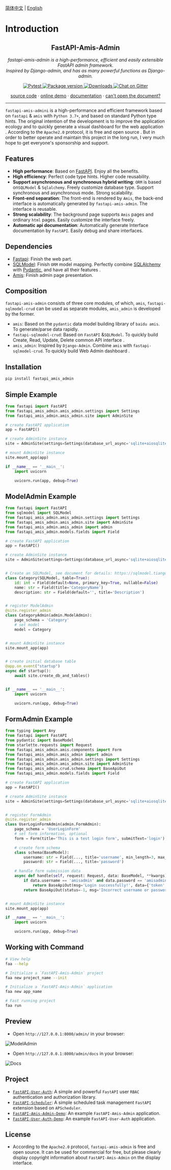 [简体中文](https://github.com/amisadmin/fastapi_amis_admin)
| [English](https://github.com/amisadmin/fastapi_amis_admin/blob/master/README.en.md)

# Introduction

<h2 align="center">
  FastAPI-Amis-Admin
</h2>
<p align="center">
    <em>fastapi-amis-admin is a high-performance, efficient and easily extensible FastAPI admin framework.</em><br/>
    <em>Inspired by Django-admin, and has as many powerful functions as Django-admin.</em>
</p>
<p align="center">
    <a href="https://github.com/amisadmin/fastapi_amis_admin/actions/workflows/pytest.yml" target="_blank">
        <img src="https://github.com/amisadmin/fastapi_amis_admin/actions/workflows/pytest.yml/badge.svg" alt="Pytest">
    </a>
    <a href="https://pypi.org/project/fastapi_amis_admin" target="_blank">
        <img src="https://badgen.net/pypi/v/fastapi-amis-admin?color=blue" alt="Package version">
    </a>
    <a href="https://pepy.tech/project/fastapi-amis-admin" target="_blank">
        <img src="https://pepy.tech/badge/fastapi-amis-admin" alt="Downloads">
    </a>
    <a href="https://gitter.im/amisadmin/fastapi-amis-admin">
        <img src="https://badges.gitter.im/amisadmin/fastapi-amis-admin.svg" alt="Chat on Gitter"/>
    </a>
</p>
<p align="center">
  <a href="https://github.com/amisadmin/fastapi_amis_admin" target="_blank">source code</a>
  ·
  <a href="http://demo.amis.work/admin" target="_blank">online demo</a>
  ·
  <a href="http://docs.gh.amis.work" target="_blank">documentation</a>
  ·
  <a href="http://docs.amis.work" target="_blank">can't open the document?</a>
</p>


------

`fastapi-amis-admini` is a high-performance and efficient framework based on `fastapi` & `amis` with `Python 3.7+`, and
based on standard Python type hints. The original intention of the development is to improve the application ecology and
to quickly generate a visual dashboard for the web application . According to the `Apache2.0` protocol, it is free and
open source . But in order to better operate and maintain this project in the long run, I very much hope to get
everyone's sponsorship and support.

## Features

- **High performance**: Based on [FastAPI](https://fastapi.tiangolo.com/zh/). Enjoy all the benefits.
- **High efficiency**: Perfect code type hints. Higher code reusability.
- **Support asynchronous and synchronous hybrid writing**: `ORM`  is based on`SQLModel` & `Sqlalchemy`. Freely customize
  database type. Support synchronous and asynchronous mode. Strong scalability.
- **Front-end separation**: The front-end is rendered by `Amis`, the back-end interface is automatically generated
  by `fastapi-amis-admin`. The interface is reusable.
- **Strong scalability**: The background page supports `Amis` pages and ordinary `html` pages. Easily customize the
  interface freely.
- **Automatic api documentation**: Automatically generate Interface documentation by `FastAPI`. Easily debug and share
  interfaces.

## Dependencies

- [Fastapi](https://fastapi.tiangolo.com/): Finish the web part.
- [SQLModel](https://sqlmodel.tiangolo.com/): Finish `ORM` model mapping. Perfectly
  combine  [SQLAlchemy](https://www.sqlalchemy.org/) with [Pydantic](https://pydantic-docs.helpmanual.io/), and have all
  their features .
- [Amis](https://baidu.gitee.io/amis): Finish admin page presentation.

## Composition

`fastapi-amis-admin` consists of three core modules, of which, `amis`, `fastapi-sqlmodel-crud` can be used as separate
modules, `amis_admin` is developed by the former.

- `amis`: Based on the `pydantic` data model building library of `baidu amis`. To generate/parse data rapidly.
- `fastapi-sqlmodel-crud`: Based on `FastAPI` &`SQLModel`. To quickly build Create, Read, Update, Delete common API
  interface .
- `amis_admin`: Inspired by `Django-Admin`. Combine `amis` with `fastapi-sqlmodel-crud`. To quickly build Web Admin
  dashboard .

## Installation

```bash
pip install fastapi_amis_admin
```

## Simple Example

```python
from fastapi import FastAPI
from fastapi_amis_admin.amis_admin.settings import Settings
from fastapi_amis_admin.amis_admin.site import AdminSite

# create FastAPI application
app = FastAPI()

# create AdminSite instance
site = AdminSite(settings=Settings(database_url_async='sqlite+aiosqlite:///amisadmin.db'))

# mount AdminSite instance
site.mount_app(app)

if __name__ == '__main__':
    import uvicorn

    uvicorn.run(app, debug=True)
```

## ModelAdmin Example

```python
from fastapi import FastAPI
from sqlmodel import SQLModel
from fastapi_amis_admin.amis_admin.settings import Settings
from fastapi_amis_admin.amis_admin.site import AdminSite
from fastapi_amis_admin.amis_admin import admin
from fastapi_amis_admin.models.fields import Field

# create FastAPI application
app = FastAPI()

# create AdminSite instance
site = AdminSite(settings=Settings(database_url_async='sqlite+aiosqlite:///amisadmin.db'))


# Create an SQLModel, see document for details: https://sqlmodel.tiangolo.com/
class Category(SQLModel, table=True):
    id: int = Field(default=None, primary_key=True, nullable=False)
    name: str = Field(title='CategoryName')
    description: str = Field(default='', title='Description')


# register ModelAdmin
@site.register_admin
class CategoryAdmin(admin.ModelAdmin):
    page_schema = 'Category'
    # set model
    model = Category


# mount AdminSite instance
site.mount_app(app)


# create initial database table
@app.on_event("startup")
async def startup():
    await site.create_db_and_tables()


if __name__ == '__main__':
    import uvicorn

    uvicorn.run(app, debug=True)
```

## FormAdmin Example

```python
from typing import Any
from fastapi import FastAPI
from pydantic import BaseModel
from starlette.requests import Request
from fastapi_amis_admin.amis.components import Form
from fastapi_amis_admin.amis_admin import admin
from fastapi_amis_admin.amis_admin.settings import Settings
from fastapi_amis_admin.amis_admin.site import AdminSite
from fastapi_amis_admin.crud.schema import BaseApiOut
from fastapi_amis_admin.models.fields import Field

# create FastAPI application
app = FastAPI()

# create AdminSite instance
site = AdminSite(settings=Settings(database_url_async='sqlite+aiosqlite:///amisadmin.db'))


# register FormAdmin
@site.register_admin
class UserLoginFormAdmin(admin.FormAdmin):
    page_schema = 'UserLoginForm'
    # set form information, optional
    form = Form(title='This is a test login form', submitText='login')

    # create form schema
    class schema(BaseModel):
        username: str = Field(..., title='username', min_length=3, max_length=30)
        password: str = Field(..., title='password')

    # handle form submission data
    async def handle(self, request: Request, data: BaseModel, **kwargs) -> BaseApiOut[Any]:
        if data.username == 'amisadmin' and data.password == 'amisadmin':
            return BaseApiOut(msg='Login successfully!', data={'token': 'xxxxxx'})
        return BaseApiOut(status=-1, msg='Incorrect username or password!')


# mount AdminSite instance
site.mount_app(app)

if __name__ == '__main__':
    import uvicorn

    uvicorn.run(app, debug=True)
```

## Working with Command

```bash
# View help
faa --help

# Initialize a `FastAPI-Amis-Admin` project
faa new project_name --init

# Initialize a `FastAPI-Amis-Admin` application
faa new app_name

# Fast running project
faa run
```

## Preview

- Open `http://127.0.0.1:8000/admin/` in your browser:

![ModelAdmin](https://s2.loli.net/2022/03/20/ItgFYGUONm1jCz5.png)

- Open `http://127.0.0.1:8000/admin/docs` in your browser:

![Docs](https://s2.loli.net/2022/03/20/1GcCiPdmXayxrbH.png)

## Project

- [`FastAPI-User-Auth`](https://github.com/amisadmin/fastapi_user_auth): A simple and powerful `FastAPI` user `RBAC`
  authentication and authorization library.
- [`FastAPI-Scheduler`](https://github.com/amisadmin/fastapi_scheduler): A simple scheduled task management `FastAPI` extension
  based on `APScheduler`.
- [`FastAPI-Amis-Admin-Demo`](https://github.com/amisadmin/fastapi_amis_admin_demo): An example `FastAPI-Amis-Admin` application.
- [`FastAPI-User-Auth-Demo`](https://github.com/amisadmin/fastapi_user_auth_demo): An example `FastAPI-User-Auth` application.

## License

- According to the `Apache2.0` protocol, `fastapi-amis-admin` is free and open source. It can be used for commercial for
  free, but please clearly display copyright information about `FastAPI-Amis-Admin` on the display interface.

